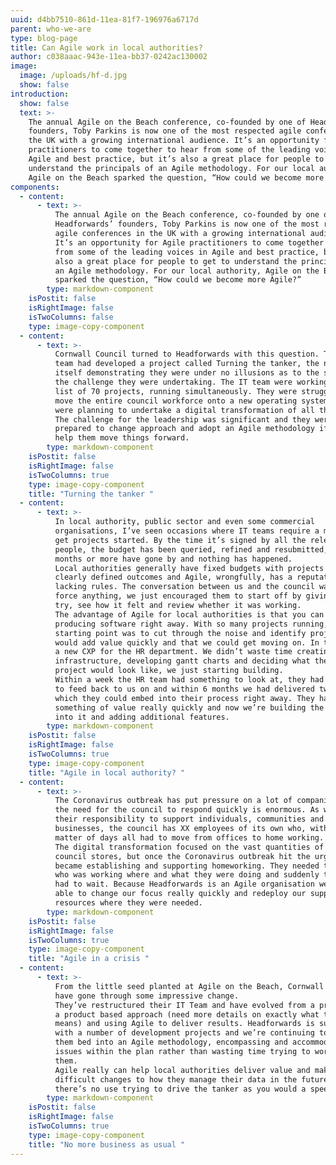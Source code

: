 ```yaml
---
uuid: d4bb7510-861d-11ea-81f7-196976a6717d
parent: who-we-are
type: blog-page
title: Can Agile work in local authorities?
author: c038aaac-943e-11ea-bb37-0242ac130002
image:
  image: /uploads/hf-d.jpg
  show: false
introduction:
  show: false
  text: >-
    The annual Agile on the Beach conference, co-founded by one of Headforwards’
    founders, Toby Parkins is now one of the most respected agile conferences in
    the UK with a growing international audience. It’s an opportunity for Agile
    practitioners to come together to hear from some of the leading voices in
    Agile and best practice, but it’s also a great place for people to get to
    understand the principals of an Agile methodology. For our local authority,
    Agile on the Beach sparked the question, “How could we become more Agile?”
components:
  - content:
      - text: >-
          The annual Agile on the Beach conference, co-founded by one of
          Headforwards’ founders, Toby Parkins is now one of the most respected
          agile conferences in the UK with a growing international audience.
          It’s an opportunity for Agile practitioners to come together to hear
          from some of the leading voices in Agile and best practice, but it’s
          also a great place for people to get to understand the principals of
          an Agile methodology. For our local authority, Agile on the Beach
          sparked the question, “How could we become more Agile?”
        type: markdown-component
    isPostit: false
    isRightImage: false
    isTwoColumns: false
    type: image-copy-component
  - content:
      - text: >-
          Cornwall Council turned to Headforwards with this question. The IT
          team had developed a project called Turning the tanker, the name
          itself demonstrating they were under no illusions as to the scale of
          the challenge they were undertaking. The IT team were working on a
          list of 70 projects, running simultaneously. They were struggling to
          move the entire council workforce onto a new operating system and they
          were planning to undertake a digital transformation of all their data.
          The challenge for the leadership was significant and they were
          prepared to change approach and adopt an Agile methodology if it could
          help them move things forward.
        type: markdown-component
    isPostit: false
    isRightImage: false
    isTwoColumns: true
    type: image-copy-component
    title: "Turning the tanker "
  - content:
      - text: >-
          In local authority, public sector and even some commercial
          organisations, I’ve seen occasions where IT teams require a mandate to
          get projects started. By the time it’s signed by all the relevant
          people, the budget has been queried, refined and resubmitted, four
          months or more have gone by and nothing has happened. 
          Local authorities generally have fixed budgets with projects requiring
          clearly defined outcomes and Agile, wrongfully, has a reputation for
          lacking rules. The conversation between us and the council wasn’t to
          force anything, we just encouraged them to start off by giving it a
          try, see how it felt and review whether it was working.  
          The advantage of Agile for local authorities is that you can start
          producing software right away. With so many projects running, our
          starting point was to cut through the noise and identify projects that
          would add value quickly and that we could get moving on. In this case,
          a new CXP for the HR department. We didn’t waste time creating an
          infrastructure, developing gantt charts and deciding what the final
          project would look like, we just starting building.  
          Within a week the HR team had something to look at, they had something
          to feed back to us on and within 6 months we had delivered two apps
          which they could embed into their process right away. They have
          something of value really quickly and now we’re building the backbone
          into it and adding additional features.
        type: markdown-component
    isPostit: false
    isRightImage: false
    isTwoColumns: true
    type: image-copy-component
    title: "Agile in local authority? "
  - content:
      - text: >-
          The Coronavirus outbreak has put pressure on a lot of companies, but
          the need for the council to respond quickly is enormous. As well as
          their responsibility to support individuals, communities and
          businesses, the council has XX employees of its own who, within a
          matter of days all had to move from offices to home working.  
          The digital transformation focused on the vast quantities of data the
          council stores, but once the Coronavirus outbreak hit the urgent task
          became establishing and supporting homeworking. They needed to know
          who was working where and what they were doing and suddenly the data
          had to wait. Because Headforwards is an Agile organisation we were
          able to change our focus really quickly and redeploy our support
          resources where they were needed.
        type: markdown-component
    isPostit: false
    isRightImage: false
    isTwoColumns: true
    type: image-copy-component
    title: "Agile in a crisis "
  - content:
      - text: >-
          From the little seed planted at Agile on the Beach, Cornwall Council
          have gone through some impressive change.  
          They’ve restructured their IT Team and have evolved from a project to
          a product based approach (need more details on exactly what this
          means) and using Agile to deliver results. Headforwards is supporting
          with a number of development projects and we’re continuing to help
          them bed into an Agile methodology, encompassing and accommodating
          issues within the plan rather than wasting time trying to work around
          them.  
          Agile really can help local authorities deliver value and make the
          difficult changes to how they manage their data in the future. But
          there’s no use trying to drive the tanker as you would a speedboat.
        type: markdown-component
    isPostit: false
    isRightImage: false
    isTwoColumns: true
    type: image-copy-component
    title: "No more business as usual "
---
```

